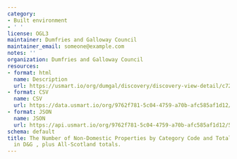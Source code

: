 ```yaml
---
category:
- Built environment
- ' '
license: OGL3
maintainer: Dumfries and Galloway Council
maintainer_email: someone@example.com
notes: ''
organization: Dumfries and Galloway Council
resources:
- format: html
  name: Description
  url: https://usmart.io/org/dumgal/discovery/discovery-view-detail/c72bf08c-c809-48e0-9e2c-e43f363f5a1b
- format: CSV
  name: CSV
  url: https://data.usmart.io/org/9762f781-5c04-4759-a70b-afc585af1d12/resource?resourceGUID=0d4286b2-c9c6-43a3-a87c-a1cba1ac600c
- format: JSON
  name: JSON
  url: https://api.usmart.io/org/9762f781-5c04-4759-a70b-afc585af1d12/596aa399-760c-4dc5-a76d-58ecd43fc7e6/1/urql
schema: default
title: The Number of Non-Domestic Properties by Category Code and Total Rateable Value
  in D&G , plus All-Scotland totals.
---
```


